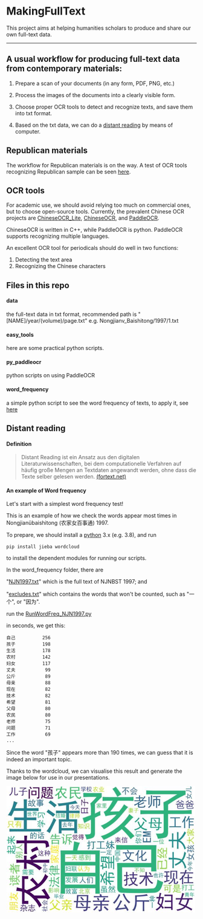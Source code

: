 # MakingFullText


This project aims at helping humanities scholars to produce and share our own full-text data.

---

## A usual workflow for producing full-text data from contemporary materials:

1. Prepare a scan of your documents (in any form, PDF, PNG, etc.)

2. Process the images of the documents into a clearly visible form.

3. Choose proper OCR tools to detect and recognize texts, and save them into txt format.

4. Based on the txt data, we can do a [distant reading](#dr) by means of computer.

## Republican materials
The workflow for Republican materials is on the way. A test of OCR tools recognizing Republican sample can be seen [here](./docs/OCR_test_Republican_Magazine.md).

## OCR tools
For academic use, we should avoid relying too much on commercial ones, but to choose open-source tools. Currently, the prevalent Chinese OCR projects are [ChineseOCR_Lite](https://github.com/DayBreak-u/chineseocr_lite), [ChineseOCR](https://github.com/chineseocr/chineseocr), and [PaddleOCR](https://github.com/PaddlePaddle/PaddleOCR).

ChineseOCR is written in C++, while PaddleOCR is python. PaddleOCR supports recognizing multiple languages.

An excellent OCR tool for periodicals should do well in two functions:
1. Detecting the text area
2. Recognizing the Chinese characters

## Files in this repo
#### data
the full-text data in txt format, recommended path is " \[NAME\]/year/(volume)/page.txt" e.g. Nongjianv_Baishitong/1997/1.txt

#### easy_tools
here are some practical python scripts.

#### py_paddleocr
python scripts on using PaddleOCR

#### word_frequency
a simple python script to see the word frequency of texts, to apply it, see [here](#wf)

<a name="dr"></a>
## Distant reading

#### Definition
>Distant Reading ist ein Ansatz aus den digitalen Literaturwissenschaften, bei dem computationelle Verfahren auf häufig große Mengen an Textdaten angewandt werden, ohne dass die Texte selber gelesen werden. [(fortext.net)](https://fortext.net/ueber-fortext/glossar/distant-reading#:~:text=Distant%20Reading%20ist%20ein%20Ansatz,die%20Texte%20selber%20gelesen%20werden.&text=Als%20Gegenbegriff%20zu%20Close%20Reading,Franco%20Moretti%20(2000)%20gepr%C3%A4gt.)
>>>
     
     
<a name="wf"></a>   
#### An example of Word frequency

Let's start with a simplest word frequency test!

This is an example of how we check the words appear most times in Nongjianübaishitong (农家女百事通) 1997.

To prepare, we should install a [python](https://www.python.org/) 3.x (e.g. 3.8), and run
```shell
pip install jieba wordcloud
```
to install the dependent modules for running our scripts.

In the word_frequency folder, there are   

"[NJN1997.txt](https://github.com/xiejia1995/MakingFullText/blob/main/word_frequency/NJN1997.txt)" which is the full text of NJNBST 1997;  and

"[excludes.txt](https://github.com/xiejia1995/MakingFullText/blob/main/word_frequency/excludes.txt)" which contains the words that won't be counted, such as "一个", or "因为".  


run the [RunWordFreq_NJN1997.py](https://github.com/xiejia1995/MakingFullText/blob/main/word_frequency/RunWordFreq_NJN1997.py)

in seconds, we get this:  
```shell  
自己          256
孩子          198
生活          178
农村          142
妇女          117
丈夫           99
公斤           89
母亲           88
现在           82
技术           82
希望           81
父母           80
农民           80
老师           75
问题           71
工作           69
...
```  

Since the word "孩子" appears more than 190 times, we can guess that it is indeed an important topic. 


Thanks to the wordcloud, we can visualise this result and generate the image below for use in our presentations.

<img src="./word_frequency/wordcloudNJN1997_Sample.jpg" align="middle" width = "500"/>


   
